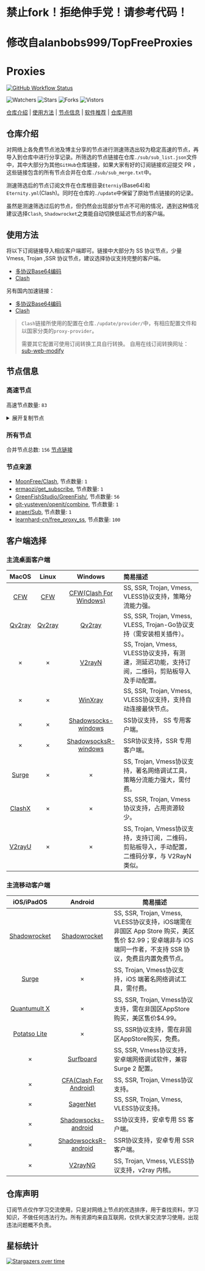 # 禁止fork！拒绝伸手党！请参考代码！
# 修改自alanbobs999/TopFreeProxies
# Proxies
[![GitHub Workflow Status](https://img.shields.io/github/workflow/status/JehuWan/Proxies/sub_merge?label=sub_merge)](https://github.com/JehuWan/Proxies/actions/workflows/sub_merge.yml) 

![Watchers](https://img.shields.io/github/watchers/JehuWan/Proxies) ![Stars](https://img.shields.io/github/stars/JehuWan/Proxies) ![Forks](https://img.shields.io/github/forks/JehuWan/Proxies) ![Vistors](https://visitor-badge.laobi.icu/badge?page_id=JehuWan.Proxies)

[仓库介绍](https://github.com/JehuWan/Proxies#仓库介绍) | [使用方法](https://github.com/JehuWan/Proxies#使用方法) | [节点信息](https://github.com/JehuWan/Proxies#节点信息) | [软件推荐](https://github.com/JehuWan/Proxies#客户端选择) | [仓库声明](https://github.com/JehuWan/Proxies#仓库声明)

## 仓库介绍
对网络上各免费节点池及博主分享的节点进行测速筛选出较为稳定高速的节点，再导入到仓库中进行分享记录。所筛选的节点链接在仓库`./sub/sub_list.json`文件中，其中大部分为其他`GitHub`仓库链接，如果大家有好的订阅链接欢迎提交 PR ，这些链接包含的所有节点合并在仓库`./sub/sub_merge.txt`中。

测速筛选后的节点订阅文件在仓库根目录`Eterniy`(Base64)和`Eternity.yml`(Clash)。同时在仓库的`./update`中保留了原始节点链接的的记录。

虽然是测速筛选过后的节点，但仍然会出现部分节点不可用的情况，遇到这种情况建议选择`Clash`, `Shadowrocket`之类能自动切换低延迟节点的客户端。

## 使用方法
将以下订阅链接导入相应客户端即可。链接中大部分为 SS 协议节点，少量 Vmess, Trojan ,SSR 协议节点，建议选择协议支持完整的客户端。

- [多协议Base64编码](https://raw.githubusercontent.com/JehuWan/Proxies/master/Eternity)
- [Clash](https://raw.githubusercontent.com/JehuWan/Proxies/master/Eternity.yml)

另有国内加速链接：

- [多协议Base64编码](https://raw.fastgit.org/JehuWan/Proxies/master/Eternity)
- [Clash](https://raw.fastgit.org/JehuWan/Proxies/master/Eternity.yml)

>`Clash`链接所使用的配置在仓库`./update/provider/`中，有相应配置文件和以国家分类的`proxy-provider`。
>
>需要其它配置可使用订阅转换工具自行转换。
>自用在线订阅转换网址：[sub-web-modify](https://sub.v1.mk/)

## 节点信息
### 高速节点
高速节点数量: `83`
<details>
  <summary>展开复制节点</summary>

    vmess://ew0KICAidiI6ICIyIiwNCiAgInBzIjogIuWPsOa5vijnu7/lpLTlpJbnvZHpm4blm6IpKFB1YmxpYykiLA0KICAiYWRkIjogIjAzMjJ0dy5mYW5zOC54eXoiLA0KICAicG9ydCI6ICI0NDMiLA0KICAiaWQiOiAiNWM3MGRhNWQtZTY0MS0zYmY4LWI3ZGMtNWJhYmQ4NDNmZjNjIiwNCiAgImFpZCI6ICIyIiwNCiAgInNjeSI6ICJhdXRvIiwNCiAgIm5ldCI6ICJ3cyIsDQogICJ0eXBlIjogIm5vbmUiLA0KICAiaG9zdCI6ICIwMzIydHcuZmFuczgueHl6IiwNCiAgInBhdGgiOiAiL25sIiwNCiAgInRscyI6ICJ0bHMiLA0KICAic25pIjogIiINCn0=
    vmess://ew0KICAidiI6ICIyIiwNCiAgInBzIjogIkNOXzQ1IiwNCiAgImFkZCI6ICJzZzA0LnhpYW9jbG91ZC5pY3UiLA0KICAicG9ydCI6ICIyMDQ2NyIsDQogICJpZCI6ICI2NDc0OTgyMi02NTRhLTMwNTAtOWFhYy1iYTk0YWY5MThmNDciLA0KICAiYWlkIjogIjIiLA0KICAic2N5IjogImF1dG8iLA0KICAibmV0IjogInRjcCIsDQogICJ0eXBlIjogIm5vbmUiLA0KICAiaG9zdCI6ICJzZzA0LnhpYW9jbG91ZC5pY3UiLA0KICAicGF0aCI6ICIvaGxzL2NjdHY1cGhkLm0zdTgiLA0KICAidGxzIjogIiIsDQogICJzbmkiOiAiIg0KfQ==
    vmess://ew0KICAidiI6ICIyIiwNCiAgInBzIjogIkNOXzUxIiwNCiAgImFkZCI6ICJzZzAyLnhpYW9jbG91ZC5pY3UiLA0KICAicG9ydCI6ICIyMDI2NSIsDQogICJpZCI6ICI2NDc0OTgyMi02NTRhLTMwNTAtOWFhYy1iYTk0YWY5MThmNDciLA0KICAiYWlkIjogIjIiLA0KICAic2N5IjogImF1dG8iLA0KICAibmV0IjogInRjcCIsDQogICJ0eXBlIjogIm5vbmUiLA0KICAiaG9zdCI6ICJzZzAyLnhpYW9jbG91ZC5pY3UiLA0KICAicGF0aCI6ICIvaGxzL2NjdHY1cGhkLm0zdTgiLA0KICAidGxzIjogIiIsDQogICJzbmkiOiAiIg0KfQ==
    trojan://b34e13ec-3517-4216-be4a-1f2c28f8375c@cm-jm.okvpn.xyz:20003?allowInsecure=1#Trojan%7c%e5%8f%b0%e6%b9%beHiNet05%7c%e5%be%ae%e4%bf%a1%ef%bc%9addly000%5d
    vmess://ew0KICAidiI6ICIyIiwNCiAgInBzIjogIuaXpeacrCjnu7/lpLTlpJbnvZHpm4blm6IpKFB1YmxpYykiLA0KICAiYWRkIjogIjgud3d3a2trLnh5eiIsDQogICJwb3J0IjogIjQ0MyIsDQogICJpZCI6ICJjZWU2YmVmMi1lN2Q5LTQzYjQtOTZkYi01MGI4OTFiYTMwYTEiLA0KICAiYWlkIjogIjAiLA0KICAic2N5IjogImF1dG8iLA0KICAibmV0IjogInRjcCIsDQogICJ0eXBlIjogIm5vbmUiLA0KICAiaG9zdCI6ICI4Lnd3d2tray54eXoiLA0KICAicGF0aCI6ICIvaGVsbG9tYW4iLA0KICAidGxzIjogInRscyIsDQogICJzbmkiOiAiIg0KfQ==
    trojan://3r90JDGBYA@185.148.14.58:53514?allowInsecure=1#IR_77
    vmess://ew0KICAidiI6ICIyIiwNCiAgInBzIjogIkhvbmdLb25nIDIiLA0KICAiYWRkIjogImhrMi5xdW9jdGFpLnh5eiIsDQogICJwb3J0IjogIjgwIiwNCiAgImlkIjogImNhZjEyZDEyLWUwMTctNDRmZS1iNzQxLWY4NzI3ZTJmZWNkOSIsDQogICJhaWQiOiAiMCIsDQogICJzY3kiOiAiYXV0byIsDQogICJuZXQiOiAid3MiLA0KICAidHlwZSI6ICJub25lIiwNCiAgImhvc3QiOiAiTGl2ZXN0cmVhbTIudHYzNjAudm4iLA0KICAicGF0aCI6ICIvcXVvY3RhaSIsDQogICJ0bHMiOiAiIiwNCiAgInNuaSI6ICIiDQp9
    trojan://7dafe71e-2be6-302f-bdfc-e6319a3299bc@tj-hk07.yiyodns.xyz:443?allowInsecure=0#%e9%a6%99%e6%b8%af(%e7%bb%bf%e5%a4%b4%e5%a4%96%e7%bd%91%e9%9b%86%e5%9b%a2)(Public)
    vmess://ew0KICAidiI6ICIyIiwNCiAgInBzIjogIkphcGFuIEVpbWkiLA0KICAiYWRkIjogImVpbWkucXVvY3RhaS54eXoiLA0KICAicG9ydCI6ICI4MCIsDQogICJpZCI6ICJjYWYxMmQxMi1lMDE3LTQ0ZmUtYjc0MS1mODcyN2UyZmVjZDkiLA0KICAiYWlkIjogIjAiLA0KICAic2N5IjogImF1dG8iLA0KICAibmV0IjogIndzIiwNCiAgInR5cGUiOiAibm9uZSIsDQogICJob3N0IjogIkxpdmVzdHJlYW0yLnR2MzYwLnZuIiwNCiAgInBhdGgiOiAiL3F1b2N0YWkiLA0KICAidGxzIjogIiIsDQogICJzbmkiOiAiIg0KfQ==
    trojan://iyinglong@fr-9.tjjjt.top:443?allowInsecure=1#FR-52.47.106.88-61
    vmess://ew0KICAidiI6ICIyIiwNCiAgInBzIjogIkNOXzUyIiwNCiAgImFkZCI6ICIxODMuMjQwLjEzMi4yNyIsDQogICJwb3J0IjogIjIxMjA5IiwNCiAgImlkIjogIjFiNjkzZWIzLTMyNDEtMzYyYS05MDAxLTViNTAzNzg5Y2ZiZSIsDQogICJhaWQiOiAiMiIsDQogICJzY3kiOiAiYXV0byIsDQogICJuZXQiOiAidGNwIiwNCiAgInR5cGUiOiAibm9uZSIsDQogICJob3N0IjogIiIsDQogICJwYXRoIjogIi9obHMvY2N0djVwaGQubTN1OCIsDQogICJ0bHMiOiAiIiwNCiAgInNuaSI6ICIiDQp9
    trojan://iyinglong@fr-6.tjjjt.top:443?allowInsecure=1#%e6%b3%95%e5%9b%bd(%e7%bb%bf%e5%a4%b4%e5%a4%96%e7%bd%91%e9%9b%86%e5%9b%a2)(Public)
    ss://YWVzLTI1Ni1nY206S2l4THZLendqZWtHMDBybQ@167.88.63.108:8000#_US_%e7%be%8e%e5%9b%bd
    ss://YWVzLTI1Ni1nY206VEV6amZBWXEySWp0dW9T@38.114.114.69:6679#_US_%e7%be%8e%e5%9b%bd
    ss://YWVzLTI1Ni1nY206ZTRGQ1dyZ3BramkzUVk@167.88.63.108:9102#%e6%b2%b9%e7%ae%a1+TG+8%e5%ba%a6%e7%a7%91%e6%8a%80
    ss://YWVzLTI1Ni1nY206ekROVmVkUkZQUWV4Rzl2@134.195.196.51:6379#%e6%b2%b9%e7%ae%a1+TG+8%e5%ba%a6%e7%a7%91%e6%8a%80
    ss://YWVzLTI1Ni1nY206Y2RCSURWNDJEQ3duZklO@167.88.63.108:8119#%e6%b2%b9%e7%ae%a1+TG+8%e5%ba%a6%e7%a7%91%e6%8a%80
    ss://YWVzLTI1Ni1nY206a0RXdlhZWm9UQmNHa0M0@167.88.63.108:8882#%e6%b2%b9%e7%ae%a1+TG+8%e5%ba%a6%e7%a7%91%e6%8a%80
    trojan://f2117e99-9b6e-47fd-b0a9-634a0b15b998@jgw2.gaox.ml:443?allowInsecure=1#KR_84
    ss://YWVzLTI1Ni1nY206cEtFVzhKUEJ5VFZUTHRN@134.195.198.211:443#%e6%b2%b9%e7%ae%a1+TG+8%e5%ba%a6%e7%a7%91%e6%8a%80
    ss://YWVzLTI1Ni1nY206S2l4THZLendqZWtHMDBybQ@167.88.63.108:5500#%e7%be%8e%e5%9b%bd(%e7%bb%bf%e5%a4%b4%e5%a4%96%e7%bd%91%e9%9b%86%e5%9b%a2)(Public)
    ss://YWVzLTI1Ni1nY206a0RXdlhZWm9UQmNHa0M0@38.114.114.69:8881#US_133
    ss://YWVzLTI1Ni1nY206ekROVmVkUkZQUWV4Rzl2@38.114.114.69:6379#US_127
    ss://YWVzLTI1Ni1nY206ekROVmVkUkZQUWV4Rzl2@167.88.63.108:6379#%e6%b2%b9%e7%ae%a1+TG+8%e5%ba%a6%e7%a7%91%e6%8a%80
    vmess://ew0KICAidiI6ICIyIiwNCiAgInBzIjogIue+juWbvSIsDQogICJhZGQiOiAiMjA5Ljk0LjU2LjE1MiIsDQogICJwb3J0IjogIjQ0MyIsDQogICJpZCI6ICIzMDMzZTE1Ny1mZGMzLTQ3YzAtYWUzMi1mYzRmZTY1ZmM2NGQiLA0KICAiYWlkIjogIjAiLA0KICAic2N5IjogImF1dG8iLA0KICAibmV0IjogIndzIiwNCiAgInR5cGUiOiAibm9uZSIsDQogICJob3N0IjogIjIwOS45NC41Ni4xNTIiLA0KICAicGF0aCI6ICIvOWFwUWFieWc5bGUiLA0KICAidGxzIjogInRscyIsDQogICJzbmkiOiAiIg0KfQ==
    ss://YWVzLTI1Ni1nY206a0RXdlhZWm9UQmNHa0M0@167.88.63.108:8881#%e7%be%8e%e5%9b%bd(%e7%bb%bf%e5%a4%b4%e5%a4%96%e7%bd%91%e9%9b%86%e5%9b%a2)(Public)
    ss://YWVzLTI1Ni1nY206VEV6amZBWXEySWp0dW9T@38.114.114.69:6697#US_145
    vmess://ew0KICAidiI6ICIyIiwNCiAgInBzIjogIuaWsOWKoOWdoSjnu7/lpLTlpJbnvZHpm4blm6IpKFB1YmxpYykiLA0KICAiYWRkIjogIjExNi4xNjIuMTQuMjI4IiwNCiAgInBvcnQiOiAiNjE3NjUiLA0KICAiaWQiOiAiMWI2OTNlYjMtMzI0MS0zNjJhLTkwMDEtNWI1MDM3ODljZmJlIiwNCiAgImFpZCI6ICIyIiwNCiAgInNjeSI6ICJhdXRvIiwNCiAgIm5ldCI6ICJ0Y3AiLA0KICAidHlwZSI6ICJub25lIiwNCiAgImhvc3QiOiAiIiwNCiAgInBhdGgiOiAiLyIsDQogICJ0bHMiOiAiIiwNCiAgInNuaSI6ICIiDQp9
    ss://YWVzLTI1Ni1nY206S2l4THZLendqZWtHMDBybQ@167.88.63.108:8080#%e7%be%8e%e5%9b%bd(%e7%bb%bf%e5%a4%b4%e5%a4%96%e7%bd%91%e9%9b%86%e5%9b%a2)(Public)
    trojan://4809af3e-b8f2-4f07-9cfb-79d0a7bb1219@s1.upyun.online:12340?allowInsecure=0#Relay_%f0%9f%87%a8%f0%9f%87%b3CN-%f0%9f%87%ba%f0%9f%87%b8US_07
    ss://YWVzLTI1Ni1nY206WEtGS2wyclVMaklwNzQ@167.88.63.108:8009#%e7%be%8e%e5%9b%bd(%e7%bb%bf%e5%a4%b4%e5%a4%96%e7%bd%91%e9%9b%86%e5%9b%a2)(Public)
    ss://YWVzLTI1Ni1nY206ZzVNZUQ2RnQzQ1dsSklk@172.105.190.20:5003#AU_14
    ss://YWVzLTI1Ni1nY206WTZSOXBBdHZ4eHptR0M@38.114.114.69:5001#US_150
    ss://YWVzLTI1Ni1nY206VEV6amZBWXEySWp0dW9T@167.88.63.108:6679#%e6%b2%b9%e7%ae%a1+TG+8%e5%ba%a6%e7%a7%91%e6%8a%80
    ss://YWVzLTI1Ni1nY206cEtFVzhKUEJ5VFZUTHRN@172.105.190.20:443#AU_19
    ss://YWVzLTI1Ni1nY206UmV4bkJnVTdFVjVBRHhH@172.105.190.20:7002#AU_10
    ss://YWVzLTI1Ni1nY206WTZSOXBBdHZ4eHptR0M@38.114.114.69:3389#_US_%e7%be%8e%e5%9b%bd
    ss://YWVzLTI1Ni1nY206ZTRGQ1dyZ3BramkzUVk@172.105.190.20:9102#AU_18
    ss://YWVzLTI1Ni1nY206VEV6amZBWXEySWp0dW9T@172.105.190.20:6697#AU_15
    ss://YWVzLTI1Ni1nY206ZTRGQ1dyZ3BramkzUVk@134.195.196.51:9102#_CA_%e5%8a%a0%e6%8b%bf%e5%a4%a7
    ss://YWVzLTI1Ni1nY206WTZSOXBBdHZ4eHptR0M@167.88.63.108:5001#_US_%e7%be%8e%e5%9b%bd
    ss://YWVzLTI1Ni1nY206WEtGS2wyclVMaklwNzQ@134.195.196.187:8008#_CA_%e5%8a%a0%e6%8b%bf%e5%a4%a7
    ss://YWVzLTI1Ni1nY206VEV6amZBWXEySWp0dW9T@134.195.196.51:6697#ZZ_264
    ss://YWVzLTI1Ni1nY206UmV4bkJnVTdFVjVBRHhH@167.88.63.108:7002#%e6%b2%b9%e7%ae%a1+TG+8%e5%ba%a6%e7%a7%91%e6%8a%80
    ss://YWVzLTI1Ni1nY206WTZSOXBBdHZ4eHptR0M@172.105.190.20:3389#AU_22
    ss://YWVzLTI1Ni1nY206Y2RCSURWNDJEQ3duZklO@134.195.196.51:8119#ZZ_263
    ss://YWVzLTI1Ni1nY206S2l4THZLendqZWtHMDBybQ@172.105.190.20:8000#AU_08
    ss://YWVzLTI1Ni1nY206Y2RCSURWNDJEQ3duZklO@134.195.196.51:8118#_CA_%e5%8a%a0%e6%8b%bf%e5%a4%a7
    ss://YWVzLTI1Ni1nY206ekROVmVkUkZQUWV4Rzl2@172.105.190.20:6379#AU_01
    ss://YWVzLTI1Ni1nY206UmV4bkJnVTdFVjVBRHhH@172.105.190.20:7001#AU_12
    ss://YWVzLTI1Ni1nY206WEtGS2wyclVMaklwNzQ@172.105.190.20:8009#AU_29
    ss://YWVzLTI1Ni1nY206WTZSOXBBdHZ4eHptR0M@172.105.190.20:3306#AU_21
    ss://YWVzLTI1Ni1jZmI6RTRETk1mNzNrSFByZDhRcTdhcUdQZjdm@fkgfw-prod.i.sxl.cn:443#fkgfw-prod.i.sxl.cn%3a443
    ss://YWVzLTI1Ni1nY206WTZSOXBBdHZ4eHptR0M@134.195.196.68:5001#_CA_%e5%8a%a0%e6%8b%bf%e5%a4%a7
    ss://YWVzLTI1Ni1nY206WTZSOXBBdHZ4eHptR0M@172.105.190.20:8888#AU_17
    ss://YWVzLTI1Ni1nY206WTZSOXBBdHZ4eHptR0M@172.105.190.20:5000#AU_33
    ss://YWVzLTI1Ni1nY206ZzVNZUQ2RnQzQ1dsSklk@172.105.190.20:5004#AU_26
    ss://YWVzLTI1Ni1nY206ZmFCQW9ENTRrODdVSkc3@172.105.190.20:2375#AU_25
    ss://YWVzLTI1Ni1nY206S2l4THZLendqZWtHMDBybQ@134.195.196.187:5500#ZZ_244
    ss://YWVzLTI1Ni1nY206a0RXdlhZWm9UQmNHa0M0@134.195.196.3:8882#_CA_%e5%8a%a0%e6%8b%bf%e5%a4%a7
    ss://YWVzLTI1Ni1nY206WEtGS2wyclVMaklwNzQ@172.105.190.20:8008#AU_11
    ss://YWVzLTI1Ni1nY206a0RXdlhZWm9UQmNHa0M0@172.105.190.20:8881#AU_37
    ss://YWVzLTI1Ni1nY206WEtGS2wyclVMaklwNzQ@134.195.196.68:8009#_CA_%e5%8a%a0%e6%8b%bf%e5%a4%a7
    ss://YWVzLTI1Ni1nY206Y2RCSURWNDJEQ3duZklO@172.105.190.20:8118#AU_07
    ss://YWVzLTI1Ni1nY206WTZSOXBBdHZ4eHptR0M@134.195.196.51:5001#_CA_%e5%8a%a0%e6%8b%bf%e5%a4%a7
    ss://YWVzLTI1Ni1nY206VEV6amZBWXEySWp0dW9T@172.99.190.92:6679#_GB_%e8%8b%b1%e5%9b%bd
    ss://YWVzLTI1Ni1nY206Y2RCSURWNDJEQ3duZklO@38.114.114.69:8119#US_134
    ss://YWVzLTI1Ni1nY206VEV6amZBWXEySWp0dW9T@172.105.190.20:6679#AU_16
    ss://YWVzLTI1Ni1nY206WEtGS2wyclVMaklwNzQ@134.195.196.51:8008#_CA_%e5%8a%a0%e6%8b%bf%e5%a4%a7
    ss://YWVzLTI1Ni1nY206WTZSOXBBdHZ4eHptR0M@134.195.196.187:5001#_CA_%e5%8a%a0%e6%8b%bf%e5%a4%a7
    ss://YWVzLTI1Ni1nY206ZTRGQ1dyZ3BramkzUVk@172.105.190.20:9101#AU_28
    ss://YWVzLTI1Ni1nY206WTZSOXBBdHZ4eHptR0M@134.195.196.187:5600#ZZ_197
    ss://YWVzLTI1Ni1nY206UmV4bkJnVTdFVjVBRHhH@134.195.196.187:7001#_CA_%e5%8a%a0%e6%8b%bf%e5%a4%a7
    ss://YWVzLTI1Ni1nY206WTZSOXBBdHZ4eHptR0M@172.105.190.20:5600#AU_34
    ss://YWVzLTI1Ni1nY206WTZSOXBBdHZ4eHptR0M@134.195.196.51:3389#_CA_%e5%8a%a0%e6%8b%bf%e5%a4%a7
    ss://YWVzLTI1Ni1nY206UmV4bkJnVTdFVjVBRHhH@134.195.196.51:7002#_CA_%e5%8a%a0%e6%8b%bf%e5%a4%a7
    ss://YWVzLTI1Ni1nY206Y2RCSURWNDJEQ3duZklO@134.195.196.81:8118#ZZ_248
    ss://YWVzLTI1Ni1nY206WTZSOXBBdHZ4eHptR0M@134.195.196.81:5600#_CA_%e5%8a%a0%e6%8b%bf%e5%a4%a7
    ss://YWVzLTI1Ni1nY206UENubkg2U1FTbmZvUzI3@134.195.196.81:8090#_CA_%e5%8a%a0%e6%8b%bf%e5%a4%a7
    ss://YWVzLTI1Ni1nY206ZzVNZUQ2RnQzQ1dsSklk@134.195.196.81:5004#%e8%bf%99%e4%ba%9b%e8%8a%82%e7%82%b9%e5%8f%aa%e8%83%bd%e5%a4%87%e7%94%a8%e6%88%96%e8%80%85%e9%98%b2%e6%ad%a2%e5%a4%b1%e8%81%94%ef%bc%8c%e8%99%bd%e7%84%b6%e8%b4%a8%e9%87%8f%e5%b9%b6%e4%b8%8d%e6%98%af%e5%be%88%e5%a5%bd%ef%bc%8c%e4%b9%9f%e8%af%b7%e4%bd%8e%e8%b0%83%e4%bd%bf%e7%94%a8%3a)
    ss://YWVzLTI1Ni1nY206UENubkg2U1FTbmZvUzI3@169.197.142.99:8091#%e6%b2%b9%e7%ae%a1+TG+8%e5%ba%a6%e7%a7%91%e6%8a%80
    ss://YWVzLTI1Ni1jZmI6NDQxNTkzNDI5NQ@101.91.121.247:50004#CN_11
    vmess://ew0KICAidiI6ICIyIiwNCiAgInBzIjogImF6dXJlLUhvbmdLb25nIiwNCiAgImFkZCI6ICIxMDQuMjA4LjcyLjg3IiwNCiAgInBvcnQiOiAiMTgyNDciLA0KICAiaWQiOiAiYzc2MTE1ZTYtMmFkNy00YjRiLWY1NDQtMWUzZTMzN2U3MWU5IiwNCiAgImFpZCI6ICIwIiwNCiAgInNjeSI6ICJhdXRvIiwNCiAgIm5ldCI6ICJ0Y3AiLA0KICAidHlwZSI6ICJub25lIiwNCiAgImhvc3QiOiAiIiwNCiAgInBhdGgiOiAiLyIsDQogICJ0bHMiOiAiIiwNCiAgInNuaSI6ICIiDQp9
    

</details>

### 所有节点
合并节点总数: `156`
[节点链接](https://raw.githubusercontent.com/JehuWan/Proxies/master/sub/sub_merge_yaml.yml)

### 节点来源
- [MoonFree/Clash](https://hi.moon365.workers.dev/proxies), 节点数量: `1`
- [ermaozi/get_subscribe](https://github.com/ermaozi/get_subscribe), 节点数量: `1`
- [GreenFishStudio/GreenFish/](https://github.com/GreenFishStudio/GreenFish/), 节点数量: `56`
- [git-yusteven/openit/combine](https://github.com/git-yusteven/openit), 节点数量: `1`
- [anaer/Sub](https://github.com/anaer/Sub), 节点数量: `1`
- [learnhard-cn/free_proxy_ss](https://github.com/learnhard-cn/free_proxy_ss), 节点数量: `100`

## 客户端选择
### 主流桌面客户端
|                            MacOS                             |                            Linux                             |                           Windows                            | 简易描述                                           |
| :----------------------------------------------------------: | :----------------------------------------------------------: | :----------------------------------------------------------: | :------------------------------------------------- |
| [CFW](https://github.com/Fndroid/clash_for_windows_pkg/releases) | [CFW](https://github.com/Fndroid/clash_for_windows_pkg/releases) | [CFW(Clash For Windows)](https://github.com/Fndroid/clash_for_windows_pkg/releases) | SS, SSR, Trojan, Vmess, VLESS协议支持，策略分流能力强。            |
|     [Qv2ray](https://github.com/Qv2ray/Qv2ray/releases)      |     [Qv2ray](https://github.com/Qv2ray/Qv2ray/releases)      |     [Qv2ray](https://github.com/Qv2ray/Qv2ray/releases)      | SS, SSR, Trojan, Vmess, VLESS, Trojan-Go协议支持（需安装相关插件）。 |
|                              ×                               |                              ×                               |      [V2rayN](https://github.com/2dust/v2rayN/releases)      | SS, Trojan, Vmess, VLESS协议支持，有测速，测延迟功能，支持订阅，二维码，剪贴板导入及手动配置。                 |
|                              ×                               |                              ×                               |    [WinXray](https://github.com/TheMRLL/winxray/releases)    | SS, SSR, Trojan, Vmess, VLESS协议支持，支持自动连接最快节点。            |
|                              ×                               |                              ×                               | [Shadowsocks-windows](https://github.com/shadowsocks/shadowsocks-windows/releases) | SS协议支持， SS 专用客户端。                                       |
|                              ×                               |                              ×                               | [ShadowsocksR-windows](https://github.com/HMBSbige/ShadowsocksR-Windows/releases) | SSR协议支持，SSR 专用客户端。                                      |
|                [Surge](https://nssurge.com/)                 |                              ×                               |                              ×                               | SS, Trojan, Vmess协议支持，著名网络调试工具，策略分流能力强大，需付费。                        |
|   [ClashX](https://github.com/yichengchen/clashX/releases)   |                              ×                               |                              ×                               | SS, SSR, Trojan, Vmess协议支持，占用资源较少。                   |
|      [V2rayU](https://github.com/yanue/V2rayU/releases)      |                              ×                               |                              ×                               | SS, Trojan, Vmess协议支持，支持订阅，二维码，剪贴板导入，手动配置，二维码分享，与 V2RayN 类似。                        |

### 主流移动客户端
|                          iOS/iPadOS                          |                           Android                            | 简易描述                                                     |
| :----------------------------------------------------------: | :----------------------------------------------------------: | ------------------------------------------------------------ |
| [Shadowrocket](https://apps.apple.com/us/app/shadowrocket/id932747118) | [Shadowrocket](https://play.google.com/store/apps/details?id=com.v2cross.proxy) | SS, SSR, Trojan, Vmess, VLESS协议支持，iOS端需在非国区 App Store 购买，美区售价 $2.99；安卓端非与 iOS 端同一作者，不支持 SSR 协议，免费且内置免费节点。 |
|                [Surge](https://nssurge.com/)                 |                              ×                               | SS, Trojan, Vmess协议支持，iOS 端著名网络调试工具，需付费。                                  |
| [Quantumult X](https://apps.apple.com/us/app/quantumult-x/id1443988620) |                              ×                               | SS, SSR, Trojan, Vmess协议支持，需在非国区AppStore购买，美区售价$4.99。 |
| [Potatso Lite](https://apps.apple.com/us/app/potatso-lite/id1239860606) |                              ×                               | SS, SSR协议支持，需在非国区AppStore购买，免费。              |
|                              ×                               | [Surfboard](https://play.google.com/store/apps/details?id=com.getsurfboard) | SS, SSR, Vmess协议支持，安卓端网络调试软件，兼容 Surge 2 配置。 |
|                              ×                               | [CFA(Clash For Android)](https://github.com/Kr328/ClashForAndroid/releases) | SS, SSR, Trojan, Vmess协议支持。                             |
|                              ×                               |  [SagerNet](https://github.com/SagerNet/SagerNet/releases)   | SS, SSR, Trojan, Vmess, VLESS协议支持。                      |
|                              ×                               | [Shadowsocks-android](https://github.com/shadowsocks/shadowsocks-android/releases) | SS协议支持，安卓专用 SS 客户端。                                                 |
|                              ×                               | [ShadowsocksR-android](https://github.com/HMBSbige/ShadowsocksR-Android/releases) | SSR协议支持，安卓专用 SSR 客户端。                                                |
|                              ×                               |     [V2rayNG](https://github.com/2dust/v2rayNG/releases)     | SS, Trojan, Vmess, VLESS协议支持，v2ray 内核。                           |


## 仓库声明
订阅节点仅作学习交流使用，只是对网络上节点的优选排序，用于查找资料，学习知识，不做任何违法行为。所有资源均来自互联网，仅供大家交流学习使用，出现违法问题概不负责。

## 星标统计
[![Stargazers over time](https://starchart.cc/JehuWan/Proxies.svg)](https://starchart.cc/JehuWan/Proxies)
